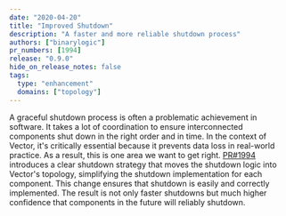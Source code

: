 ```yaml
---
date: "2020-04-20"
title: "Improved Shutdown"
description: "A faster and more reliable shutdown process"
authors: ["binarylogic"]
pr_numbers: [1994]
release: "0.9.0"
hide_on_release_notes: false
tags:
  type: "enhancement"
  domains: ["topology"]
---
```


A graceful shutdown process is often a problematic achievement in software.
It takes a lot of coordination to ensure interconnected components shut down
in the right order and in time. In the context of Vector, it's critically
essential because it prevents data loss in real-world practice. As a result,
this is one area we want to get right. [PR#1994][urls.pr_1994] introduces a
clear shutdown strategy that moves the shutdown logic into Vector's topology,
simplifying the shutdown implementation for each component. This change ensures
that shutdown is easily and correctly implemented. The result is not only faster
shutdowns but much higher confidence that components in the future will reliably
shutdown.

[urls.pr_1994]: https://github.com/timberio/vector/pull/1994
